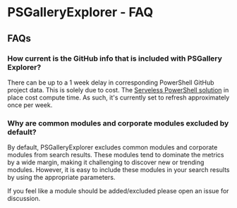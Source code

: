 # PSGalleryExplorer - FAQ

## FAQs

### How current is the GitHub info that is included with PSGallery Explorer?

There can be up to a 1 week delay in corresponding PowerShell GitHub project data. This is solely due to cost. The [Serveless PowerShell solution](PowerShell_Serverless.md) in place cost compute time. As such, it's currently set to refresh approximately once per week.

### Why are common modules and corporate modules excluded by default?

By default, PSGalleryExplorer excludes common modules and corporate modules from search results. These modules tend to dominate the metrics by a wide margin, making it challenging to discover new or trending modules. However, it is easy to include these modules in your search results by using the appropriate parameters.

If you feel like a module should be added/excluded please open an issue for discussion.
